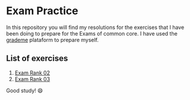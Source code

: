 # Exam Practice

In this repository you will find my resolutions for the exercises that I have been doing to prepare for the Exams of common core. I have used the [grademe](https://grademe.fr/) plataform to prepare myself. 

## List of exercises
1. [Exam Rank 02]()
2. [Exam Rank 03]()

Good study! :smile:
